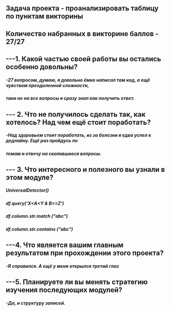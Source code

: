  Задача проекта - проанализировать таблицу по пунктам викторины
---
 Количество набранных в викторине баллов - 27/27
 ---

 
 ---1. Какой частью своей работы вы остались особенно довольны?
 ---
 ##### -27 вопросом, думаю, я довольно ёмко написал там код, а ещё чувством преодоленной сложности,
 ##### таки не на все вопросы я сразу знал как получить ответ.
 
 --- 2. Что не получилось сделать так, как хотелось? Над чем ещё стоит поработать?
 ---
 ##### -Над здоровьем стоит поработать, из за болезни я едва успел к дедлайну. Ещё раз пройдусь по 
 ##### темам и отвечу на скопившиеся вопросы.

 
 --- 3. Что интересного и полезного вы узнали в этом модуле?
 ---  
 ##### UniversalDetector() 
 ##### df.query('X<A<Y & B==Z')
 ##### df.column.str.match ("abc")
 ##### df.column.str.contains ("abc")

 ---4. Что является вашим главным результатом при прохождении этого проекта?
 ---
 ##### -Я справился. А ещё у меня открылся третий глаз

 ---5. Планируете ли вы менять стратегию изучения последующих модулей?
 ---
 ##### -Да, и структуру записей.

